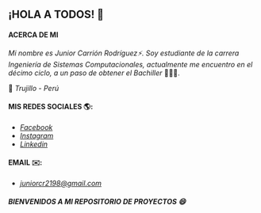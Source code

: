 ## ¡HOLA A TODOS! 👋

#### ACERCA DE MI

*Mi nombre es Junior Carrión Rodríguez⚡.
Soy estudiante de la carrera Ingeniería de Sistemas Computacionales, actualmente me encuentro en el décimo ciclo, a un paso de obtener el Bachiller* 👨🏻‍💻.

📍 *Trujillo - Perú*

#### MIS REDES SOCIALES 🌎:
- *[Facebook](https://www.facebook.com/JuniorCR21/)*
- *[Instagram](https://www.instagram.com/juniorcr2121/)*
- *[Linkedin](https://www.linkedin.com/in/junior-carrion-rodriguez/)*

#### EMAIL ✉️:
- *<a href="mail:juniorcr2198@gmail.com" target="_blank">juniorcr2198@gmail.com</a>*

##### BIENVENIDOS A MI REPOSITORIO DE PROYECTOS 😄

<!--
**JuniorCr21/JuniorCr21** is a ✨ _special_ ✨ repository because its `README.md` (this file) appears on your GitHub profile.

Here are some ideas to get you started:

- 🔭 I’m currently working on ...
- 🌱 I’m currently learning ...
- 👯 I’m looking to collaborate on ...
- 🤔 I’m looking for help with ...
- 💬 Ask me about ...
- 📫 How to reach me: ...
- 😄 Pronouns: ...
- ⚡ Fun fact: ...
-->
